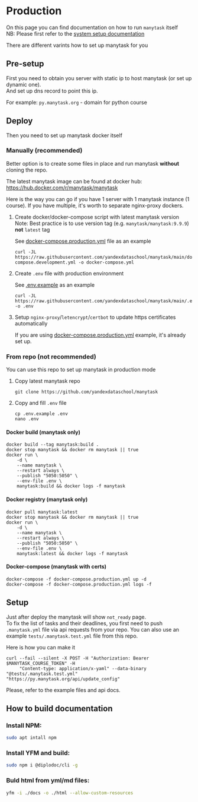 # Production

On this page you can find documentation on how to run `manytask` itself  
NB: Please first refer to the [system setup documentation](./system_setup.md)


There are different varints how to set up manytask for you  


## Pre-setup 

First you need to obtain you server with static ip to host manytask (or set up dynamic one).  
And set up dns record to point this ip.  

For example: `py.manytask.org` - domain for python course


## Deploy 

Then you need to set up manytask docker itself 


### Manually (recommended) 

Better option is to create some files in place and run manytask **without** cloning the repo.

The latest manytask image can be found at docker hub: https://hub.docker.com/r/manytask/manytask

Here is the way you can go if you have 1 server with 1 manytask instance (1 course). If you have multiple, it's worth to separate nginx-proxy dockers.


1. Create docker/docker-compose script with latest manytask version  
   Note: Best practice is to use version tag (e.g. `manytask/manytask:9.9.9`) **not** `latest` tag

   See [docker-compose.production.yml](/docker-compose.production.yml) file as an example  
   ```shell
   curl -JL https://raw.githubusercontent.com/yandexdataschool/manytask/main/docker-compose.development.yml -o docker-compose.yml 
   ```

2. Create `.env` file with production environment  

   See [.env.example](../.env.example) as an example
   ```shell
   curl -JL https://raw.githubusercontent.com/yandexdataschool/manytask/main/.env.example -o .env
   ```

3. Setup `nginx-proxy`/`letencrypt`/`certbot` to update https certificates automatically  
   
   If you are using [docker-compose.production.yml](/docker-compose.production.yml) example, it's already set up.


### From repo (not recommended)

You can use this repo to set up manytask in production mode 

1. Copy latest manytask repo
    ```shell
    git clone https://github.com/yandexdataschool/manytask
    ```
   
2. Copy and fill `.env` file
    ```shell
    cp .env.example .env
    nano .env
    ```

#### Docker build (manytask only)
```shell
docker build --tag manytask:build .
docker stop manytask && docker rm manytask || true
docker run \
    -d \
    --name manytask \
    --restart always \
    --publish "5050:5050" \
    --env-file .env \
    manytask:build && docker logs -f manytask
```

#### Docker registry (manytask only)
```shell
docker pull manytask:latest
docker stop manytask && docker rm manytask || true
docker run \
    -d \
    --name manytask \
    --restart always \
    --publish "5050:5050" \
    --env-file .env \
    manytask:latest && docker logs -f manytask
```


#### Docker-compose (manytask with certs)
```shell
docker-compose -f docker-compose.production.yml up -d
docker-compose -f docker-compose.production.yml logs -f
```


## Setup 

Just after deploy the manytask will show `not_ready` page.  
To fix the list of tasks and their deadlines, you first need to push `.manytask.yml` file via api requests from your repo. You can also use an example `tests/.manytask.test.yml` file from this repo.

Here is how you can make it
```shell
curl --fail --silent -X POST -H "Authorization: Bearer $MANYTASK_COURSE_TOKEN" -H        
     "Content-type: application/x-yaml" --data-binary "@tests/.manytask.test.yml" "https://py.manytask.org/api/update_config"
```
Please, refer to the example files and api docs. 


## How to build documentation

### Install NPM:

```bash
sudo apt intall npm
```

### Install YFM and build:

```bash
sudo npm i @diplodoc/cli -g
```

### Buld html from yml/md files:

```bash
yfm -i ./docs -o ./html --allow-custom-resources
```